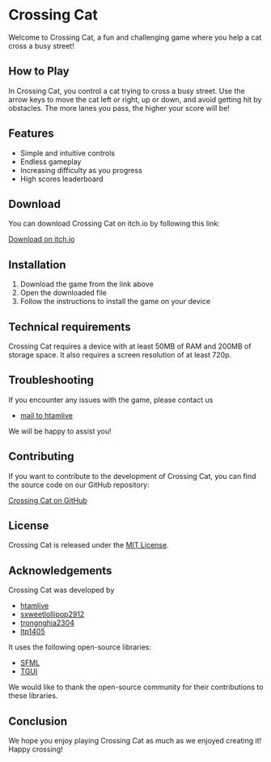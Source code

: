 # Crossing Cat

Welcome to Crossing Cat, a fun and challenging game where you help a cat cross a busy street!

## How to Play

In Crossing Cat, you control a cat trying to cross a busy street. Use the arrow keys to move the cat left or right, up or down, and avoid getting hit by obstacles. The more lanes you pass, the higher your score will be!

## Features

- Simple and intuitive controls
- Endless gameplay
- Increasing difficulty as you progress
- High scores leaderboard

## Download

You can download Crossing Cat on itch.io by following this link:

[Download on itch.io](https://htamlive.itch.io/crossing-cat)

## Installation

1. Download the game from the link above
2. Open the downloaded file
3. Follow the instructions to install the game on your device

## Technical requirements

Crossing Cat requires a device with at least 50MB of RAM and 200MB of storage space. It also requires a screen resolution of at least 720p.

## Troubleshooting

If you encounter any issues with the game, please contact us

- [mail to htamlive](mailto:wwwnmquang@gmail.com) 

We will be happy to assist you!

## Contributing

If you want to contribute to the development of Crossing Cat, you can find the source code on our GitHub repository:

[Crossing Cat on GitHub](https://github.com/htamlive/FinalProjectCS202/tree/master/src)

## License

Crossing Cat is released under the [MIT License](https://opensource.org/licenses/MIT).

## Acknowledgements

Crossing Cat was developed by 
- [htamlive](https://github.com/htamlive) 
- [sxweetlollipop2912](https://github.com/sxweetlollipop2912)
- [trongnghia2304](https://github.com/trongnghia2304)
- [ltp1405](https://github.com/ltp1405)

It uses the following open-source libraries:
- [SFML](https://www.sfml-dev.org/)
- [TGUI](https://tgui.eu/)

We would like to thank the open-source community for their contributions to these libraries.

## Conclusion

We hope you enjoy playing Crossing Cat as much as we enjoyed creating it! Happy crossing!
